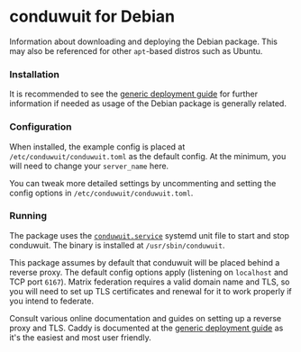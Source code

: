 # conduwuit for Debian

Information about downloading and deploying the Debian package. This may also be referenced for other `apt`-based distros such as Ubuntu.

### Installation

It is recommended to see the [generic deployment guide](../deploying/generic.md) for further information if needed as usage of the Debian package is generally related.

### Configuration

When installed, the example config is placed at `/etc/conduwuit/conduwuit.toml` as the default config. At the minimum, you will need to change your `server_name` here.

You can tweak more detailed settings by uncommenting and setting the config options
in `/etc/conduwuit/conduwuit.toml`.

### Running

The package uses the [`conduwuit.service`](../configuration/examples.md#example-systemd-unit-file) systemd unit file to start and stop conduwuit. The binary is installed at `/usr/sbin/conduwuit`.

This package assumes by default that conduwuit will be placed behind a reverse proxy. The default config options apply (listening on `localhost` and TCP port `6167`). Matrix federation requires a valid domain name and TLS, so you will need to set up TLS certificates and renewal for it to work properly if you intend to federate.

Consult various online documentation and guides on setting up a reverse proxy and TLS. Caddy is documented at the [generic deployment guide](../deploying/generic.md#setting-up-the-reverse-proxy) as it's the easiest and most user friendly.
